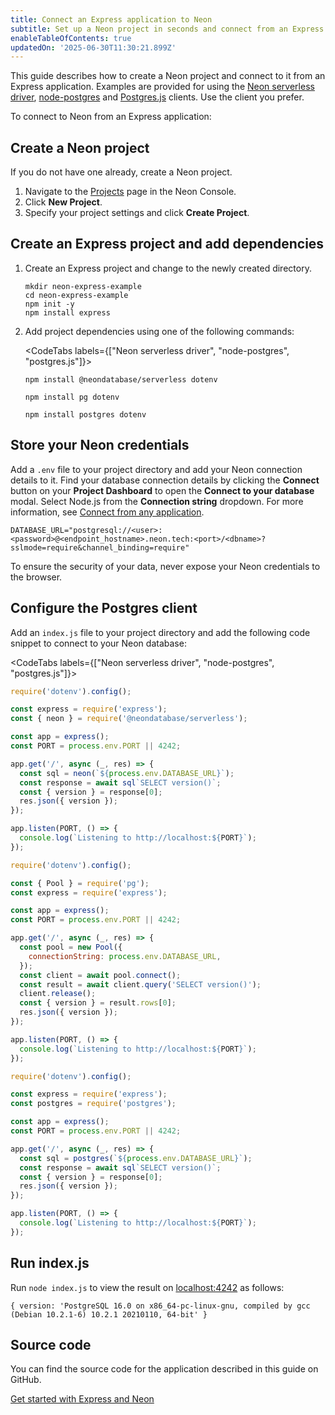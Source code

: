 ```yaml
---
title: Connect an Express application to Neon
subtitle: Set up a Neon project in seconds and connect from an Express application
enableTableOfContents: true
updatedOn: '2025-06-30T11:30:21.899Z'
---
```


<CopyPrompt src="/prompts/express-prompt.md"
description="Pre-built prompt for connecting ExpressJS applications to Neon Postgres"/>

This guide describes how to create a Neon project and connect to it from an Express application. Examples are provided for using the [Neon serverless driver](https://npmjs.com/package/@neondatabase/serverless), [node-postgres](https://www.npmjs.com/package/pg) and [Postgres.js](https://www.npmjs.com/package/postgres) clients. Use the client you prefer.

To connect to Neon from an Express application:

<Steps>

## Create a Neon project

If you do not have one already, create a Neon project.

1. Navigate to the [Projects](https://console.neon.tech/app/projects) page in the Neon Console.
2. Click **New Project**.
3. Specify your project settings and click **Create Project**.

## Create an Express project and add dependencies

1. Create an Express project and change to the newly created directory.

   ```shell
   mkdir neon-express-example
   cd neon-express-example
   npm init -y
   npm install express
   ```

2. Add project dependencies using one of the following commands:

   <CodeTabs labels={["Neon serverless driver", "node-postgres", "postgres.js"]}>

   ```shell
   npm install @neondatabase/serverless dotenv
   ```

   ```shell
   npm install pg dotenv
   ```

   ```shell
   npm install postgres dotenv
   ```

   </CodeTabs>

## Store your Neon credentials

Add a `.env` file to your project directory and add your Neon connection details to it. Find your database connection details by clicking the **Connect** button on your **Project Dashboard** to open the **Connect to your database** modal. Select Node.js from the **Connection string** dropdown. For more information, see [Connect from any application](/docs/connect/connect-from-any-app).

```shell shouldWrap
DATABASE_URL="postgresql://<user>:<password>@<endpoint_hostname>.neon.tech:<port>/<dbname>?sslmode=require&channel_binding=require"
```

<Admonition type="important">
To ensure the security of your data, never expose your Neon credentials to the browser.
</Admonition>

## Configure the Postgres client

Add an `index.js` file to your project directory and add the following code snippet to connect to your Neon database:

<CodeTabs labels={["Neon serverless driver", "node-postgres", "postgres.js"]}>

```javascript
require('dotenv').config();

const express = require('express');
const { neon } = require('@neondatabase/serverless');

const app = express();
const PORT = process.env.PORT || 4242;

app.get('/', async (_, res) => {
  const sql = neon(`${process.env.DATABASE_URL}`);
  const response = await sql`SELECT version()`;
  const { version } = response[0];
  res.json({ version });
});

app.listen(PORT, () => {
  console.log(`Listening to http://localhost:${PORT}`);
});
```

```javascript
require('dotenv').config();

const { Pool } = require('pg');
const express = require('express');

const app = express();
const PORT = process.env.PORT || 4242;

app.get('/', async (_, res) => {
  const pool = new Pool({
    connectionString: process.env.DATABASE_URL,
  });
  const client = await pool.connect();
  const result = await client.query('SELECT version()');
  client.release();
  const { version } = result.rows[0];
  res.json({ version });
});

app.listen(PORT, () => {
  console.log(`Listening to http://localhost:${PORT}`);
});
```

```javascript
require('dotenv').config();

const express = require('express');
const postgres = require('postgres');

const app = express();
const PORT = process.env.PORT || 4242;

app.get('/', async (_, res) => {
  const sql = postgres(`${process.env.DATABASE_URL}`);
  const response = await sql`SELECT version()`;
  const { version } = response[0];
  res.json({ version });
});

app.listen(PORT, () => {
  console.log(`Listening to http://localhost:${PORT}`);
});
```

</CodeTabs>

## Run index.js

Run `node index.js` to view the result on [localhost:4242](localhost:4242) as follows:

```shell
{ version: 'PostgreSQL 16.0 on x86_64-pc-linux-gnu, compiled by gcc (Debian 10.2.1-6) 10.2.1 20210110, 64-bit' }
```

</Steps>

## Source code

You can find the source code for the application described in this guide on GitHub.

<DetailIconCards>

<a href="https://github.com/neondatabase/examples/tree/main/with-express" description="Get started with Express and Neon" icon="github">Get started with Express and Neon</a>

</DetailIconCards>

<NeedHelp/>
